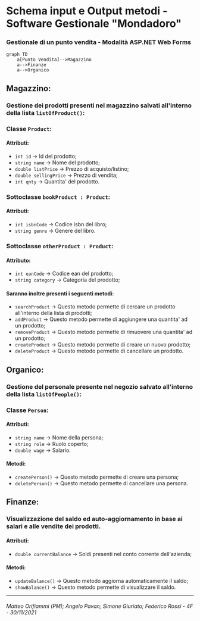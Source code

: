 # Schema input e Output metodi - Software Gestionale "Mondadoro"
### Gestionale di un punto vendita - Modalità ASP.NET Web Forms

```mermaid
graph TD
	a[Punto Vendita]-->Magazzino
	a-->Finanze
	a-->Organico
```
## Magazzino:
### Gestione dei prodotti presenti nel magazzino salvati all'interno della lista `listOfProduct()`:

### Classe `Product`:
#### Attributi:
- `int id` -> Id del prodotto;
- `string name`  -> Nome del prodotto;
- `double listPrice` -> Prezzo di acquisto/listino;
- `double sellingPrice` -> Prezzo di vendita;
- `int qnty` -> Quantita' del prodotto.

### Sottoclasse `bookProduct : Product`:
#### Attributi:
- `int isbnCode` -> Codice isbn del libro;
- `string genre` -> Genere del libro.

### Sottoclasse `otherProduct : Product`:
#### Attributo:
- `int eanCode` -> Codice ean del prodotto;
- `string category` -> Categoria del prodotto;

#### Saranno inoltre presenti i seguenti metodi:
- `searchProduct` -> Questo metodo permette di cercare un prodotto all'interno della lista di prodotti;
- `addProduct` -> Questo metodo permette di aggiungere una quantita' ad un prodotto;
- `removeProduct` -> Questo metodo permette di rimuovere una quantita' ad un prodotto;
- `createProduct` -> Questo metodo permette di creare un nuovo prodotto;
- `deleteProduct` -> Questo metodo permette di cancellare un prodotto.
##
## Organico:
### Gestione del personale presente nel negozio salvato all'interno della lista `listOfPeople()`:

### Classe `Person`:
#### Attributi:
- `string name` -> Nome della persona;
- `string role` -> Ruolo coperto;
- `double wage` -> Salario.

#### Metodi:
- `createPerson()` -> Questo metodo permette di creare una persona;
- `deletePerson()` -> Questo metodo permette di cancellare una persona.
##
## Finanze:
### Visualizzazione del saldo ed auto-aggiornamento in base ai salari e alle vendite dei prodotti.
#### Attributi:
- `double currentBalance` -> Soldi presenti nel conto corrente dell'azienda;
#### Metodi:
- `updateBalance()` -> Questo metodo aggiorna automaticamente il saldo;
- `showBalance()` -> Questo metodo permette di visualizzare il saldo.
---
###### Matteo Orifiammi (PM); Angelo Pavan; Simone Giuriato; Federico Rossi - 4F - 30/11/2021
